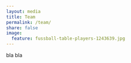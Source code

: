```yaml
---
layout: media
title: Team
permalink: /team/
share: false
image:
  feature: fussball-table-players-1243639.jpg
---
```


bla bla
